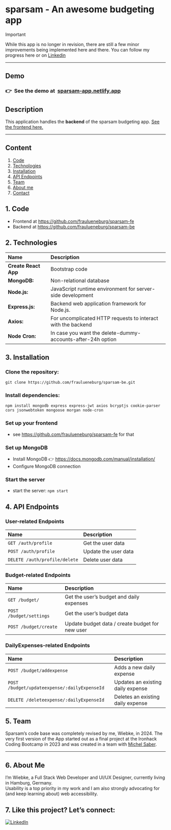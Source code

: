 # sparsam - An awesome budgeting app

> [!IMPORTANT]
>
> While this app is no longer in revision, there are still a few minor improvements being implemented here and there. You can follow my progress here or on [Linkedin](https://linkedin.com/in/fraulueneburg)

---

## Demo

### 👉&nbsp;&nbsp;See the demo at&nbsp;&nbsp;[sparsam-app.netlify.app](https://sparsam-app.netlify.app/)

## Description

This application handles the **backend** of the sparsam budgeting app. [See the frontend here.](https://github.com/fraulueneburg/sparsam-fe)

---

## Content

1. [Code](#1-code)
2. [Technologies](#2-technologies)
3. [Installation](#3-installation)
4. [API Endpoints](#4-api-endpoints)
5. [Team](#5-team)
6. [About me](#6-about-me)
7. [Contact](#7-like-this-project-lets-connect)

## 1. Code

- Frontend at https://github.com/fraulueneburg/sparsam-fe
- Backend at https://github.com/fraulueneburg/sparsam-be

## 2. Technologies

| Name                 | Description                                                  |
| :------------------- | :----------------------------------------------------------- |
| **Create React App** | Bootstrap code                                               |
| **MongoDB:**         | Non-relational database                                      |
| **Node.js:**         | JavaScript runtime environment for server-side development   |
| **Express.js:**      | Backend web application framework for Node.js.               |
| **Axios:**           | For uncomplicated HTTP requests to interact with the backend |
| **Node Cron:**       | In case you want the delete-dummy-accounts-after-24h option  |

## 3. Installation

### Clone the repository:

```
git clone https://github.com/fraulueneburg/sparsam-be.git
```

### Install dependencies:

```
npm install mongodb express express-jwt axios bcryptjs cookie-parser cors jsonwebtoken mongoose morgan node-cron
```

### Set up your frontend

- see https://github.com/fraulueneburg/sparsam-fe for that

### Set up MongoDB

- Install MongoDB 👉 https://docs.mongodb.com/manual/installation/
- Configure MongoDB connection

### Start the server

- start the server: `npm start`

## 4. API Endpoints

### User-related Endpoints

| Name                          | Description          |
| :---------------------------- | :------------------- |
| `GET /auth/profile`           | Get the user data    |
| `POST /auth/profile`          | Update the user data |
| `DELETE /auth/profile/delete` | Delete user data     |

### Budget-related Endpoints

| Name                    | Description                                     |
| :---------------------- | :---------------------------------------------- |
| `GET /budget/`          | Get the user’s budget and daily expenses        |
| `POST /budget/settings` | Get the user’s budget data                      |
| `POST /budget/create`   | Update budget data / create budget for new user |

### DailyExpenses-related Endpoints

| Name                                         | Description                       |
| :------------------------------------------- | :-------------------------------- |
| `POST /budget/addexpense`                    | Adds a new daily expense          |
| `POST /budget/updateexpense/:dailyExpenseId` | Updates an existing daily expense |
| `DELETE /deleteexpense/:dailyExpenseId`      | Deletes an existing daily expense |

## 5. Team

Sparsam’s code base was completely revised by me, Wiebke, in 2024. The very first version of the App started out as a final project at the Ironhack Coding Bootcamp in 2023 and was created in a team with [Michel Saber](https://github.com/michelsaber).

---

## 6. About Me

I’m Wiebke, a Full Stack Web Developer and UI/UX Designer, currently living in Hamburg, Germany.  
Usability is a top priority in my work and I am also strongly advocating for (and keep learning about) web accessibility.

## 7. Like this project? Let’s connect:

<a href="https://linkedin.com/in/fraulueneburg" target="_blank">
<img alt="LinkedIn" src="https://img.shields.io/badge/-linkedin-1572B6?&style=for-the-badge&logo=css3&logoColor=white" />
</a>
